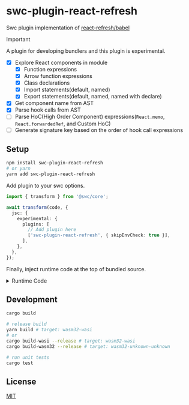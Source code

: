 # swc-plugin-react-refresh

Swc plugin implementation of [react-refresh/babel](https://www.npmjs.com/package/react-refresh)

> [!IMPORTANT]
> A plugin for developing bundlers
> and this plugin is experimental.

- [x] Explore React components in module
  - [x] Function expressions
  - [x] Arrow function expressions
  - [x] Class declarations
  - [x] Import statements(default, named)
  - [x] Export statements(default, named, named with declare)
- [x] Get component name from AST
- [x] Parse hook calls from AST
- [ ] Parse HoC(High Order Component) expressions(`React.memo`, `React.forwardedRef`, and Custom HoC)
- [ ] Generate signature key based on the order of hook call expressions

## Setup

```bash
npm install swc-plugin-react-refresh
# or yarn
yarn add swc-plugin-react-refresh
```

Add plugin to your swc options.

```ts
import { transform } from '@swc/core';

await transform(code, {
  jsc: {
    experimental: {
      plugins: [
        // Add plugin here
        ['swc-plugin-react-refresh', { skipEnvCheck: true }],
      ],
    },
  },
});
```

Finally, inject runtime code at the top of bundled source.

<details><summary>Runtime Code</summary>

```js
const RefreshRuntime = require('react-refresh/runtime');

const hmrContext = {};
const createHmrContext = (id) => {
  const state = {
    timeout: null,
    accepted: false,
    disposed: false,
  };

  const hot = {
    accept: () => {
      if (state.disposed) {
        throw new Error('HMR module was disposed');
      }
  
      if (state.accepted) {
        throw new Error('HMR already accepted');
      }

      state.accepted = true;
      state.timeout = setTimeout(() => {
        state.timeout = null;
        RefreshRuntime.performReactRefresh();
      }, 50);
    },
    dispose: () => {
      state.disposed = true;
    },
  };

  if (hmrContext[id]) {
    hmrContext[id].dispose();
  }

  hmrContext[id] = hot;

  return hot;
};

const isReactRefreshBoundary = (type) => {
  return RefreshRuntime.isLikelyComponentType(type) && !type.prototype.isReactComponent;
}

// `global` is platform dependent.
RefreshRuntime.injectIntoGlobalHook(global);
global.$RefreshReg$ = () => {};
global.$RefreshSig$ = () => (type) => type;
global.$RefreshRuntime$ = {
  isReactRefreshBoundary,
  getRegisterFunction: () => {
    return (type, id) => {
      if (isReactRefreshBoundary(type)) return;
      return RefreshRuntime.register(type, id);
    };
  },
  getCreateSignatureFunction: () => {
    return () => (type, id, forceReset, getCustomHooks) => {
      if (isReactRefreshBoundary(type)) return;
      return RefreshRuntime.createSignatureFunctionForTransform(type, id, forceReset, getCustomHooks);
    };
  },
};
global.__hmr__ = (type, id) => ({
  accept: () => {
    if (isReactRefreshBoundary(type)) {
      createHmrContext(id).accept();
    }
  },
});
```

</details>

## Development

```bash
cargo build

# release build
yarn build # target: wasm32-wasi
# or
cargo build-wasi --release # target: wasm32-wasi
cargo build-wasm32 --release # target: wasm32-unknown-unknown

# run unit tests
cargo test
```

## License

[MIT](./LICENSE)
